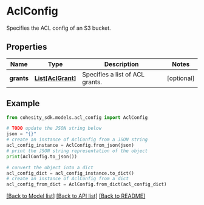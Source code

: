 # AclConfig

Specifies the ACL config of an S3 bucket.

## Properties

Name | Type | Description | Notes
------------ | ------------- | ------------- | -------------
**grants** | [**List[AclGrant]**](AclGrant.md) | Specifies a list of ACL grants. | [optional] 

## Example

```python
from cohesity_sdk.models.acl_config import AclConfig

# TODO update the JSON string below
json = "{}"
# create an instance of AclConfig from a JSON string
acl_config_instance = AclConfig.from_json(json)
# print the JSON string representation of the object
print(AclConfig.to_json())

# convert the object into a dict
acl_config_dict = acl_config_instance.to_dict()
# create an instance of AclConfig from a dict
acl_config_from_dict = AclConfig.from_dict(acl_config_dict)
```
[[Back to Model list]](../README.md#documentation-for-models) [[Back to API list]](../README.md#documentation-for-api-endpoints) [[Back to README]](../README.md)


